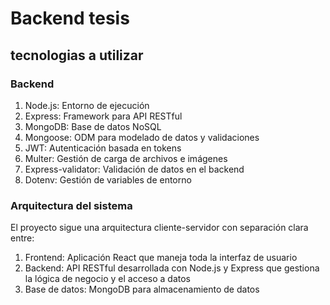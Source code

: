 # Backend tesis

## tecnologias a utilizar

### Backend
1. Node.js: Entorno de ejecución
2. Express: Framework para API RESTful
3. MongoDB: Base de datos NoSQL
4. Mongoose: ODM para modelado de datos y validaciones
5. JWT: Autenticación basada en tokens
6. Multer: Gestión de carga de archivos e imágenes
7. Express-validator: Validación de datos en el backend
8. Dotenv: Gestión de variables de entorno

### Arquitectura del sistema

El proyecto sigue una arquitectura cliente-servidor con separación clara entre:

1. Frontend: Aplicación React que maneja toda la interfaz de usuario
2. Backend: API RESTful desarrollada con Node.js y Express que gestiona la lógica de negocio y el acceso a datos
3. Base de datos: MongoDB para almacenamiento de datos
